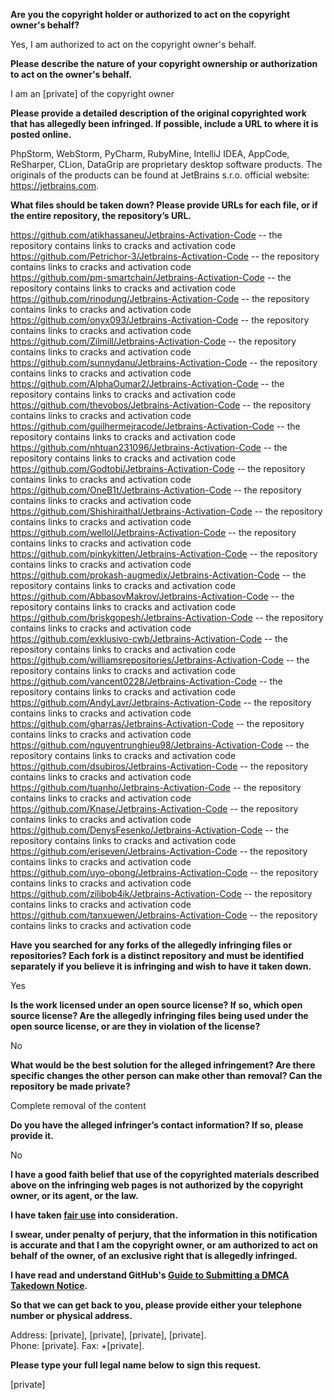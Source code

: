 **Are you the copyright holder or authorized to act on the copyright owner's behalf?**

Yes, I am authorized to act on the copyright owner's behalf.

**Please describe the nature of your copyright ownership or authorization to act on the owner's behalf.**

I am an [private] of the copyright owner

**Please provide a detailed description of the original copyrighted work that has allegedly been infringed. If possible, include a URL to where it is posted online.**

PhpStorm, WebStorm, PyCharm, RubyMine, IntelliJ IDEA, AppCode, ReSharper, CLion, DataGrip are proprietary desktop software products. The originals of the products can be found at JetBrains s.r.o. official website: https://jetbrains.com.

**What files should be taken down? Please provide URLs for each file, or if the entire repository, the repository’s URL.**

https://github.com/atikhassaneu/Jetbrains-Activation-Code -- the repository contains links to cracks and activation code  
https://github.com/Petrichor-3/Jetbrains-Activation-Code -- the repository contains links to cracks and activation code  
https://github.com/pm-smartchain/Jetbrains-Activation-Code -- the repository contains links to cracks and activation code  
https://github.com/rinodung/Jetbrains-Activation-Code -- the repository contains links to cracks and activation code  
https://github.com/onyx093/Jetbrains-Activation-Code -- the repository contains links to cracks and activation code  
https://github.com/Zilmill/Jetbrains-Activation-Code -- the repository contains links to cracks and activation code  
https://github.com/sunnydanu/Jetbrains-Activation-Code -- the repository contains links to cracks and activation code  
https://github.com/AlphaOumar2/Jetbrains-Activation-Code -- the repository contains links to cracks and activation code  
https://github.com/thevobos/Jetbrains-Activation-Code -- the repository contains links to cracks and activation code  
https://github.com/guilhermejracode/Jetbrains-Activation-Code -- the repository contains links to cracks and activation code  
https://github.com/nhtuan231096/Jetbrains-Activation-Code -- the repository contains links to cracks and activation code  
https://github.com/Godtobi/Jetbrains-Activation-Code -- the repository contains links to cracks and activation code  
https://github.com/OneB1t/Jetbrains-Activation-Code -- the repository contains links to cracks and activation code  
https://github.com/Shishiraithal/Jetbrains-Activation-Code -- the repository contains links to cracks and activation code  
https://github.com/wellol/Jetbrains-Activation-Code -- the repository contains links to cracks and activation code  
https://github.com/pinkykitten/Jetbrains-Activation-Code -- the repository contains links to cracks and activation code  
https://github.com/prokash-augmedix/Jetbrains-Activation-Code -- the repository contains links to cracks and activation code  
https://github.com/AbbasovMakrov/Jetbrains-Activation-Code -- the repository contains links to cracks and activation code  
https://github.com/briskgopesh/Jetbrains-Activation-Code -- the repository contains links to cracks and activation code  
https://github.com/exklusivo-cwb/Jetbrains-Activation-Code -- the repository contains links to cracks and activation code  
https://github.com/williamsrepositories/Jetbrains-Activation-Code -- the repository contains links to cracks and activation code  
https://github.com/vancent0228/Jetbrains-Activation-Code -- the repository contains links to cracks and activation code  
https://github.com/AndyLavr/Jetbrains-Activation-Code -- the repository contains links to cracks and activation code  
https://github.com/gharras/Jetbrains-Activation-Code -- the repository contains links to cracks and activation code  
https://github.com/nguyentrunghieu98/Jetbrains-Activation-Code -- the repository contains links to cracks and activation code  
https://github.com/dsubiros/Jetbrains-Activation-Code -- the repository contains links to cracks and activation code  
https://github.com/tuanho/Jetbrains-Activation-Code -- the repository contains links to cracks and activation code  
https://github.com/Knase/Jetbrains-Activation-Code -- the repository contains links to cracks and activation code  
https://github.com/DenysFesenko/Jetbrains-Activation-Code -- the repository contains links to cracks and activation code  
https://github.com/eriseven/Jetbrains-Activation-Code -- the repository contains links to cracks and activation code  
https://github.com/uyo-obong/Jetbrains-Activation-Code -- the repository contains links to cracks and activation code  
https://github.com/zilibob4ik/Jetbrains-Activation-Code -- the repository contains links to cracks and activation code  
https://github.com/tanxuewen/Jetbrains-Activation-Code -- the repository contains links to cracks and activation code  

**Have you searched for any forks of the allegedly infringing files or repositories? Each fork is a distinct repository and must be identified separately if you believe it is infringing and wish to have it taken down.**

Yes

**Is the work licensed under an open source license? If so, which open source license? Are the allegedly infringing files being used under the open source license, or are they in violation of the license?**

No

**What would be the best solution for the alleged infringement? Are there specific changes the other person can make other than removal? Can the repository be made private?**

Complete removal of the content

**Do you have the alleged infringer’s contact information? If so, please provide it.**

No

**I have a good faith belief that use of the copyrighted materials described above on the infringing web pages is not authorized by the copyright owner, or its agent, or the law.**

**I have taken <a href="https://www.lumendatabase.org/topics/22">fair use</a> into consideration.**

**I swear, under penalty of perjury, that the information in this notification is accurate and that I am the copyright owner, or am authorized to act on behalf of the owner, of an exclusive right that is allegedly infringed.**

**I have read and understand GitHub's <a href="https://docs.github.com/articles/guide-to-submitting-a-dmca-takedown-notice/">Guide to Submitting a DMCA Takedown Notice</a>.**

**So that we can get back to you, please provide either your telephone number or physical address.**

Address: [private], [private], [private], [private].  
Phone: [private]. Fax: +[private].

**Please type your full legal name below to sign this request.**

[private]
